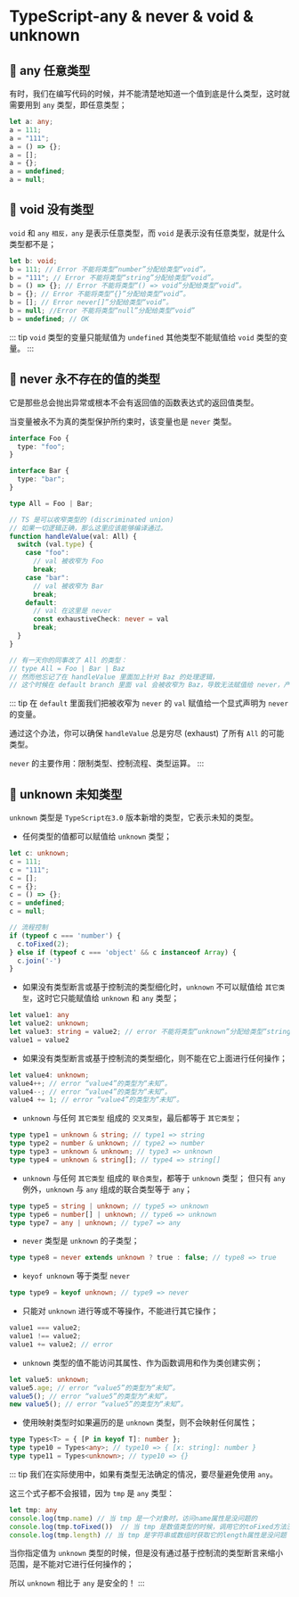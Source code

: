 # TypeScript-any & never & void & unknown

## 📄 any 任意类型
有时，我们在编写代码的时候，并不能清楚地知道一个值到底是什么类型，这时就需要用到 `any` 类型，即任意类型；
``` ts
let a: any;
a = 111;
a = "111";
a = () => {};
a = [];
a = {};
a = undefined;
a = null;
```

## 📄 void 没有类型
`void` 和 `any` `相反，any` 是表示任意类型，而 `void` 是表示没有任意类型，就是什么类型都不是；
``` ts
let b: void;
b = 111; // Error 不能将类型“number”分配给类型“void”。
b = "111"; // Error 不能将类型“string”分配给类型“void”。
b = () => {}; // Error 不能将类型“() => void”分配给类型“void”。
b = {}; // Error 不能将类型“{}”分配给类型“void”。
b = []; // Error never[]”分配给类型“void”。
b = null; //Error 不能将类型“null”分配给类型“void”
b = undefined; // OK
```

::: tip
`void` 类型的变量只能赋值为 `undefined` 其他类型不能赋值给 `void` 类型的变量。
:::

## 📄 never 永不存在的值的类型
它是那些总会抛出异常或根本不会有返回值的函数表达式的返回值类型。

当变量被永不为真的类型保护所约束时，该变量也是 `never` 类型。

``` ts
interface Foo {
  type: "foo";
}

interface Bar {
  type: "bar";
}

type All = Foo | Bar;

// TS 是可以收窄类型的 (discriminated union)
// 如果一切逻辑正确，那么这里应该能够编译通过。
function handleValue(val: All) {
  switch (val.type) {
    case "foo":
      // val 被收窄为 Foo
      break;
    case "bar":
      // val 被收窄为 Bar
      break;
    default:
      // val 在这里是 never
      const exhaustiveCheck: never = val
      break;
  }
}

// 有一天你的同事改了 All 的类型：
// type All = Foo | Bar | Baz
// 然而他忘记了在 handleValue 里面加上针对 Baz 的处理逻辑，
// 这个时候在 default branch 里面 val 会被收窄为 Baz，导致无法赋值给 never，产生一个编译错误。
```

::: tip
在 `default` 里面我们把被收窄为 `never` 的 `val` 赋值给一个显式声明为 `never` 的变量。

通过这个办法，你可以确保 `handleValue` 总是穷尽 (exhaust) 了所有 `All` 的可能类型。

`never` 的主要作用：限制类型、控制流程、类型运算。
:::


## 📄 unknown 未知类型
`unknown` 类型是 `TypeScript在3.0` 版本新增的类型，它表示未知的类型。

- 任何类型的值都可以赋值给 `unknown` 类型；
``` ts
let c: unknown;
c = 111;
c = "111";
c = [];
c = {};
c = () => {};
c = undefined;
c = null;

// 流程控制
if (typeof c === 'number') {
  c.toFixed(2);
} else if (typeof c === 'object' && c instanceof Array) {
  c.join('-')
}
```
- 如果没有类型断言或基于控制流的类型细化时，`unknown` 不可以赋值给 `其它类型`，这时它只能赋值给 `unknown` 和 `any` 类型；
``` ts
let value1: any
let value2: unknown;
let value3: string = value2; // error 不能将类型“unknown”分配给类型“string”
value1 = value2
```

- 如果没有类型断言或基于控制流的类型细化，则不能在它上面进行任何操作；
``` ts
let value4: unknown;
value4++; // error “value4”的类型为“未知”。
value4--; // error “value4”的类型为“未知”。
value4 += 1; // error “value4”的类型为“未知”。
```

- `unknown` 与任何 `其它类型` 组成的 `交叉类型`，最后都等于 `其它类型`；
``` ts
type type1 = unknown & string; // type1 => string
type type2 = number & unknown; // type2 => number
type type3 = unknown & unknown; // type3 => unknown
type type4 = unknown & string[]; // type4 => string[]
```

- `unknown` 与任何 `其它类型` 组成的 `联合类型`，都等于 `unknown` 类型；
但只有 `any` 例外，`unknown` 与 `any` 组成的联合类型等于 `any`；
``` ts
type type5 = string | unknown; // type5 => unknown
type type6 = number[] | unknown; // type6 => unknown
type type7 = any | unknown; // type7 => any
```

- `never` 类型是 `unknown` 的子类型；
``` ts
type type8 = never extends unknown ? true : false; // type8 => true
```

- `keyof unknown` 等于类型 `never`
``` ts
type type9 = keyof unknown; // type9 => never
```

- 只能对 `unknown` 进行等或不等操作，不能进行其它操作；
``` ts
value1 === value2;
value1 !== value2;
value1 += value2; // error
```

- `unknown` 类型的值不能访问其属性、作为函数调用和作为类创建实例；
``` ts
let value5: unknown;
value5.age; // error “value5”的类型为“未知”。
value5(); // error “value5”的类型为“未知”。
new value5(); // error “value5”的类型为“未知”。
```

- 使用映射类型时如果遍历的是 `unknown` 类型，则不会映射任何属性；
``` ts
type Types<T> = { [P in keyof T]: number };
type type10 = Types<any>; // type10 => { [x: string]: number }
type type11 = Types<unknown>; // type10 => {}
```

::: tip
我们在实际使用中，如果有类型无法确定的情况，要尽量避免使用 `any`。

这三个式子都不会报错，因为 `tmp` 是 `any` 类型：
``` ts
let tmp: any
console.log(tmp.name) // 当 tmp 是一个对象时，访问name属性是没问题的
console.log(tmp.toFixed())  // 当 tmp 是数值类型的时候，调用它的toFixed方法没问题
console.log(tmp.length) // 当 tmp 是字符串或数组时获取它的length属性是没问题
```
当你指定值为 `unknown` 类型的时候，但是没有通过基于控制流的类型断言来缩小范围，是不能对它进行任何操作的；

所以 `unknown` 相比于 `any` 是安全的！
:::